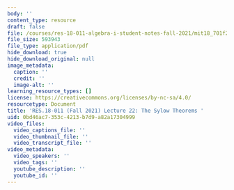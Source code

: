```yaml
---
body: ''
content_type: resource
draft: false
file: /courses/res-18-011-algebra-i-student-notes-fall-2021/mit18_701f21_lec22.pdf
file_size: 593943
file_type: application/pdf
hide_download: true
hide_download_original: null
image_metadata:
  caption: ''
  credit: ''
  image-alt: ''
learning_resource_types: []
license: https://creativecommons.org/licenses/by-nc-sa/4.0/
resourcetype: Document
title: 'RES.18-011 (Fall 2021) Lecture 22: The Sylow Theorems '
uid: 0bd46ac7-353c-4213-b7d9-a82a17304999
video_files:
  video_captions_file: ''
  video_thumbnail_file: ''
  video_transcript_file: ''
video_metadata:
  video_speakers: ''
  video_tags: ''
  youtube_description: ''
  youtube_id: ''
---
```

